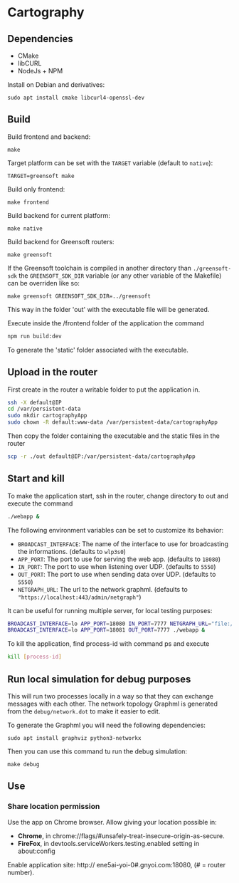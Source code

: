 # Cartography

## Dependencies

- CMake
- libCURL
- NodeJs + NPM

Install on Debian and derivatives:

    sudo apt install cmake libcurl4-openssl-dev

## Build

Build frontend and backend:

    make

Target platform can be set with the `TARGET` variable (default to `native`):

    TARGET=greensoft make

Build only frontend:

    make frontend

Build backend for current platform:

    make native

Build backend for Greensoft routers:

    make greensoft

If the Greensoft toolchain is compiled in another directory than `./greensoft-sdk` the `GREENSOFT_SDK_DIR` variable (or any other variable of the Makefile) can be overriden like so:

    make greensoft GREENSOFT_SDK_DIR=../greensoft

This way in the folder 'out' with the executable file will be generated.

Execute inside the /frontend folder of the application the command

```bash
npm run build:dev
```

To generate the 'static' folder associated with the executable.

## Upload in the router

First create in the router a writable folder to put the application in.

```bash
ssh -X default@IP
cd /var/persistent-data
sudo mkdir cartographyApp
sudo chown -R default:www-data /var/persistent-data/cartographyApp
```

Then copy the folder containing the executable and the static files in the router

```bash
scp -r ./out default@IP:/var/persistent-data/cartographyApp
```

## Start and kill
To make the application start, ssh in the router, change directory to out and execute the command
```bash
./webapp &
```

The following environment variables can be set to customize its behavior:

- `BROADCAST_INTERFACE`: The name of the interface to use for broadcasting the informations. (defaults to `wlp3s0`)
- `APP_PORT`: The port to use for serving the web app. (defaults to `18080`)
- `IN_PORT`: The port to use when listening over UDP. (defaults to `5550`)
- `OUT_PORT`: The port to use when sending data over UDP. (defaults to `5550`)
- `NETGRAPH_URL`: The url to the network graphml. (defaults to `"https://localhost:443/admin/netgraph"`)

It can be useful for running multiple server, for local testing purposes:

```bash
BROADCAST_INTERFACE=lo APP_PORT=18080 IN_PORT=7777 NETGRAPH_URL="file://$(realpath ../network/netgraph.xml)" ./webapp &
BROADCAST_INTERFACE=lo APP_PORT=18081 OUT_PORT=7777 ./webapp &
```

To kill the application, find process-id with command ps and execute
```bash
kill [process-id]
```

## Run local simulation for debug purposes

This will run two processes locally in a way so that they can exchange messages with each other.
The network topology Graphml is generated from the `debug/network.dot` to make it easier to edit.

To generate the Graphml you will need the following dependencies:

    sudo apt install graphviz python3-networkx

Then you can use this command tu run the debug simulation:

    make debug


## Use 
### Share location permission
Use the app on Chrome browser.
Allow giving your location possible in:
* **Chrome**, in chrome://flags/#unsafely-treat-insecure-origin-as-secure.
* **FireFox**, in devtools.serviceWorkers.testing.enabled setting in about:config

Enable application site: http:// ene5ai-yoi-0#.gnyoi.com:18080,
(# = router number).




